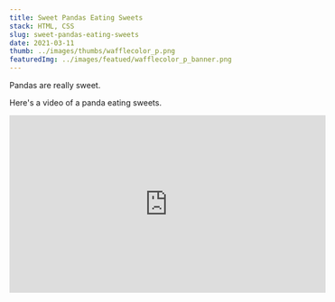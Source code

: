 ```yaml
---
title: Sweet Pandas Eating Sweets
stack: HTML, CSS
slug: sweet-pandas-eating-sweets
date: 2021-03-11
thumb: ../images/thumbs/wafflecolor_p.png
featuredImg: ../images/featued/wafflecolor_p_banner.png
---
```


Pandas are really sweet.

Here's a video of a panda eating sweets.

<iframe width="560" height="315" src="https://www.youtube.com/embed/4n0xNbfJLR8" frameborder="0" allowfullscreen></iframe>